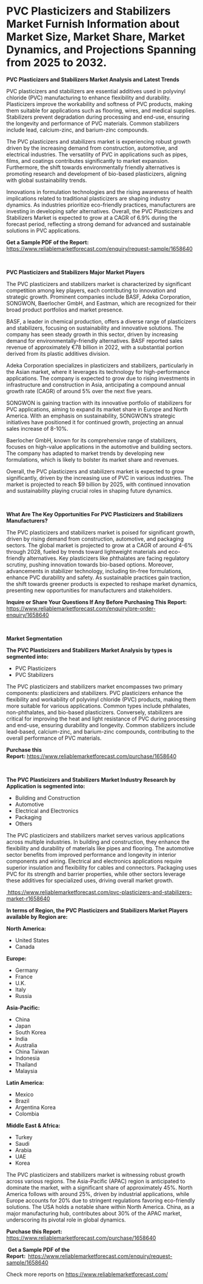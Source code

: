 <p><h1>PVC Plasticizers and Stabilizers Market Furnish Information about Market Size, Market Share, Market Dynamics, and Projections Spanning from 2025 to 2032.</h1></p><p><strong>PVC Plasticizers and Stabilizers Market Analysis and Latest Trends</strong></p>
<p><p>PVC plasticizers and stabilizers are essential additives used in polyvinyl chloride (PVC) manufacturing to enhance flexibility and durability. Plasticizers improve the workability and softness of PVC products, making them suitable for applications such as flooring, wires, and medical supplies. Stabilizers prevent degradation during processing and end-use, ensuring the longevity and performance of PVC materials. Common stabilizers include lead, calcium-zinc, and barium-zinc compounds.</p><p>The PVC plasticizers and stabilizers market is experiencing robust growth driven by the increasing demand from construction, automotive, and electrical industries. The versatility of PVC in applications such as pipes, films, and coatings contributes significantly to market expansion. Furthermore, the shift towards environmentally friendly alternatives is promoting research and development of bio-based plasticizers, aligning with global sustainability trends.</p><p>Innovations in formulation technologies and the rising awareness of health implications related to traditional plasticizers are shaping industry dynamics. As industries prioritize eco-friendly practices, manufacturers are investing in developing safer alternatives. Overall, the PVC Plasticizers and Stabilizers Market is expected to grow at a CAGR of 6.9% during the forecast period, reflecting a strong demand for advanced and sustainable solutions in PVC applications.</p></p>
<p><strong>Get a Sample PDF of the Report:&nbsp;</strong> <a href="https://www.reliablemarketforecast.com/enquiry/request-sample/1658640?utm_campaign=3123&utm_medium=2&utm_source=Github&utm_content=ia&utm_term=23032025&utm_id=pvc-plasticizers-and-stabilizers">https://www.reliablemarketforecast.com/enquiry/request-sample/1658640</a></p>
<p>&nbsp;</p>
<p><strong>PVC Plasticizers and Stabilizers Major Market Players</strong></p>
<p><p>The PVC plasticizers and stabilizers market is characterized by significant competition among key players, each contributing to innovation and strategic growth. Prominent companies include BASF, Adeka Corporation, SONGWON, Baerlocher GmbH, and Eastman, which are recognized for their broad product portfolios and market presence.</p><p>BASF, a leader in chemical production, offers a diverse range of plasticizers and stabilizers, focusing on sustainability and innovative solutions. The company has seen steady growth in this sector, driven by increasing demand for environmentally-friendly alternatives. BASF reported sales revenue of approximately €78 billion in 2022, with a substantial portion derived from its plastic additives division.</p><p>Adeka Corporation specializes in plasticizers and stabilizers, particularly in the Asian market, where it leverages its technology for high-performance applications. The company is expected to grow due to rising investments in infrastructure and construction in Asia, anticipating a compound annual growth rate (CAGR) of around 5% over the next five years.</p><p>SONGWON is gaining traction with its innovative portfolio of stabilizers for PVC applications, aiming to expand its market share in Europe and North America. With an emphasis on sustainability, SONGWON’s strategic initiatives have positioned it for continued growth, projecting an annual sales increase of 8-10%.</p><p>Baerlocher GmbH, known for its comprehensive range of stabilizers, focuses on high-value applications in the automotive and building sectors. The company has adapted to market trends by developing new formulations, which is likely to bolster its market share and revenues.</p><p>Overall, the PVC plasticizers and stabilizers market is expected to grow significantly, driven by the increasing use of PVC in various industries. The market is projected to reach $9 billion by 2025, with continued innovation and sustainability playing crucial roles in shaping future dynamics.</p></p>
<p>&nbsp;</p>
<p><strong>What Are The Key Opportunities For PVC Plasticizers and Stabilizers Manufacturers?</strong></p>
<p><p>The PVC plasticizers and stabilizers market is poised for significant growth, driven by rising demand from construction, automotive, and packaging sectors. The global market is projected to grow at a CAGR of around 4-6% through 2028, fueled by trends toward lightweight materials and eco-friendly alternatives. Key plasticizers like phthalates are facing regulatory scrutiny, pushing innovation towards bio-based options. Moreover, advancements in stabilizer technology, including tin-free formulations, enhance PVC durability and safety. As sustainable practices gain traction, the shift towards greener products is expected to reshape market dynamics, presenting new opportunities for manufacturers and stakeholders.</p></p>
<p><strong>Inquire or Share Your Questions If Any Before Purchasing This Report:</strong> <a href="https://www.reliablemarketforecast.com/enquiry/pre-order-enquiry/1658640?utm_campaign=3123&utm_medium=2&utm_source=Github&utm_content=ia&utm_term=23032025&utm_id=pvc-plasticizers-and-stabilizers">https://www.reliablemarketforecast.com/enquiry/pre-order-enquiry/1658640</a></p>
<p>&nbsp;</p>
<p><strong>Market Segmentation</strong></p>
<p><strong>The PVC Plasticizers and Stabilizers Market Analysis by types is segmented into:</strong></p>
<p><ul><li>PVC Plasticizers</li><li>PVC Stabilizers</li></ul></p>
<p><p>The PVC plasticizers and stabilizers market encompasses two primary components: plasticizers and stabilizers. PVC plasticizers enhance the flexibility and workability of polyvinyl chloride (PVC) products, making them more suitable for various applications. Common types include phthalates, non-phthalates, and bio-based plasticizers. Conversely, stabilizers are critical for improving the heat and light resistance of PVC during processing and end-use, ensuring durability and longevity. Common stabilizers include lead-based, calcium-zinc, and barium-zinc compounds, contributing to the overall performance of PVC materials.</p></p>
<p><strong>Purchase this Report:&nbsp;</strong><a href="https://www.reliablemarketforecast.com/purchase/1658640?utm_campaign=3123&utm_medium=2&utm_source=Github&utm_content=ia&utm_term=23032025&utm_id=pvc-plasticizers-and-stabilizers">https://www.reliablemarketforecast.com/purchase/1658640</a></p>
<p>&nbsp;</p>
<p><strong>The PVC Plasticizers and Stabilizers Market Industry Research by Application is segmented into:</strong></p>
<p><ul><li>Building and Construction</li><li>Automotive</li><li>Electrical and Electronics</li><li>Packaging</li><li>Others</li></ul></p>
<p><p>The PVC plasticizers and stabilizers market serves various applications across multiple industries. In building and construction, they enhance the flexibility and durability of materials like pipes and flooring. The automotive sector benefits from improved performance and longevity in interior components and wiring. Electrical and electronics applications require superior insulation and flexibility for cables and connectors. Packaging uses PVC for its strength and barrier properties, while other sectors leverage these additives for specialized uses, driving overall market growth.</p></p>
<p><a href="https://www.reliablemarketforecast.com/pvc-plasticizers-and-stabilizers-market-r1658640?utm_campaign=3123&utm_medium=2&utm_source=Github&utm_content=ia&utm_term=23032025&utm_id=pvc-plasticizers-and-stabilizers">&nbsp;https://www.reliablemarketforecast.com/pvc-plasticizers-and-stabilizers-market-r1658640</a></p>
<p><strong>In terms of Region, the PVC Plasticizers and Stabilizers Market Players available by Region are:</strong></p>
<p>
    <p> <strong> North America: </strong>
        <ul>
            <li>United States</li>
            <li>Canada</li>
        </ul>
        </p> 
    <p> <strong> Europe: </strong>
        <ul>
            <li>Germany</li>
            <li>France</li>
            <li>U.K.</li>
            <li>Italy</li>
            <li>Russia</li>
        </ul>
        </p> 
    <p> <strong> Asia-Pacific: </strong>
        <ul>
            <li>China</li>
            <li>Japan</li>
            <li>South Korea</li>
            <li>India</li>
            <li>Australia</li>
            <li>China Taiwan</li>
            <li>Indonesia</li>
            <li>Thailand</li>
            <li>Malaysia</li>
        </ul>
        </p> 
    <p> <strong> Latin America: </strong>
        <ul>
            <li>Mexico</li>
            <li>Brazil</li>
            <li>Argentina Korea</li>
            <li>Colombia</li>
        </ul>
        </p> 
    <p> <strong> Middle East & Africa: </strong>
        <ul>
            <li>Turkey</li>
            <li>Saudi</li>
            <li>Arabia</li>
            <li>UAE</li>
            <li>Korea</li>
        </ul>
    </p>
    </p>
<p><p>The PVC plasticizers and stabilizers market is witnessing robust growth across various regions. The Asia-Pacific (APAC) region is anticipated to dominate the market, with a significant share of approximately 45%. North America follows with around 25%, driven by industrial applications, while Europe accounts for 20% due to stringent regulations favoring eco-friendly solutions. The USA holds a notable share within North America. China, as a major manufacturing hub, contributes about 30% of the APAC market, underscoring its pivotal role in global dynamics.</p></p>
<p><strong>Purchase this Report: </strong><a href="https://www.reliablemarketforecast.com/purchase/1658640?utm_campaign=3123&utm_medium=2&utm_source=Github&utm_content=ia&utm_term=23032025&utm_id=pvc-plasticizers-and-stabilizers">https://www.reliablemarketforecast.com/purchase/1658640</a></p>
<p>&nbsp;<strong>Get a Sample PDF of the Report:&nbsp;&nbsp;</strong><a href="https://www.reliablemarketforecast.com/enquiry/request-sample/1658640?utm_campaign=3123&utm_medium=2&utm_source=Github&utm_content=ia&utm_term=23032025&utm_id=pvc-plasticizers-and-stabilizers">https://www.reliablemarketforecast.com/enquiry/request-sample/1658640</a></p>
<p><strong></strong></p>
<p>Check more reports on <a href="https://www.reliablemarketforecast.com/?utm_campaign=3123&utm_medium=2&utm_source=Github&utm_content=ia&utm_term=23032025&utm_id=pvc-plasticizers-and-stabilizers">https://www.reliablemarketforecast.com/</a></p>